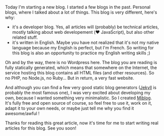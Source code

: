 Today I'm starting a new blog. I started a few blogs in the past. Personal blogs, where I talked about a lot of things. This blog is very different, here's why:

- it's a developer blog. Yes, all articles will (probably) be technical articles, mostly talking about web developement (♥️ JavaScript), but also other related stuff.
- it's written in English. Maybe you have not realized that it's not my native language because my English is perfect, but I'm French. So writing for this blog is also an opportunity to practice my English writing skills ;)

<!--readmore-->

Oh and by the way, there is no Wordpress here. The blog you are reading is fully statically generated, which means that somewhere on the Internet, the service hosting this blog contains all HTML files (and other resources). So no PHP, no Node.js, no Ruby… But in return, a very fast website.

And although you can find a few very good static blog generators ([Jekyll](http://jekyllrb.com/) is probably the most famous one), I was very excited about developing my own, because I wanted something very minimalistic. So I created [Miblog](https://github.com/scastiel/miblog). It's fully free and open source of course, so feel free to use it, work on it, adapt it to your own needs, or maybe just tell me why you find it awesome/awful !

Thanks for reading this great article, now it's time for me to start writing real articles for this blog. See you soon!

